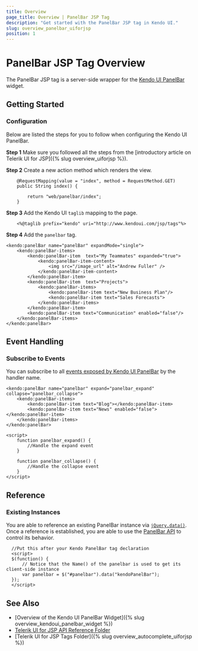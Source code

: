 ```yaml
---
title: Overview
page_title: Overview | PanelBar JSP Tag
description: "Get started with the PanelBar JSP tag in Kendo UI."
slug: overview_panelbar_uiforjsp
position: 1
---
```


# PanelBar JSP Tag Overview

The PanelBar JSP tag is a server-side wrapper for the [Kendo UI PanelBar](/api/javascript/ui/panelbar) widget.

## Getting Started

### Configuration

Below are listed the steps for you to follow when configuring the Kendo UI PanelBar.

**Step 1** Make sure you followed all the steps from the [introductory article on Telerik UI for JSP]({% slug overview_uiforjsp %}).

**Step 2** Create a new action method which renders the view.



        @RequestMapping(value = "index", method = RequestMethod.GET)
        public String index() {

            return "web/panelbar/index";
        }

**Step 3** Add the Kendo UI `taglib` mapping to the page.



        <%@taglib prefix="kendo" uri="http://www.kendoui.com/jsp/tags"%>

**Step 4** Add the `panelbar` tag.



    <kendo:panelBar name="panelBar" expandMode="single">
        <kendo:panelBar-items>
            <kendo:panelBar-item  text="My Teammates" expanded="true">
                <kendo:panelBar-item-content>
                    <img src="/image_url" alt="Andrew Fuller" />
                </kendo:panelBar-item-content>
            </kendo:panelBar-item>
            <kendo:panelBar-item  text="Projects">
                <kendo:panelBar-items>
                    <kendo:panelBar-item text="New Business Plan"/>
                    <kendo:panelBar-item text="Sales Forecasts">
                </kendo:panelBar-items>
            </kendo:panelBar-item>
            <kendo:panelBar-item text="Communication" enabled="false"/>
        </kendo:panelBar-items>
    </kendo:panelBar>

## Event Handling

### Subscribe to Events

You can subscribe to all [events exposed by Kendo UI PanelBar](/api/javascript/ui/panelbar#events) by the handler name.



    <kendo:panelBar name="panelbar" expand="panelbar_expand" collapse="panelbar_collapse">
        <kendo:panelBar-items>
            <kendo:panelBar-item text="Blog"></kendo:panelBar-item>
            <kendo:panelBar-item text="News" enabled="false"></kendo:panelBar-item>
        </kendo:panelBar-items>
    </kendo:panelBar>

    <script>
        function panelbar_expand() {
            //Handle the expand event
        }

        function panelbar_collapse() {
            //Handle the collapse event
        }
    </script>

## Reference

### Existing Instances

You are able to reference an existing PanelBar instance via [`jQuery.data()`](http://api.jquery.com/jQuery.data/). Once a reference is established, you are able to use the [PanelBar API](/api/javascript/ui/panelbar#methods) to control its behavior.



      //Put this after your Kendo PanelBar tag declaration
      <script>
      $(function() {
          // Notice that the Name() of the panelbar is used to get its client-side instance
          var panelbar = $("#panelbar").data("kendoPanelBar");
      });
      </script>

## See Also

* [Overview of the Kendo UI PanelBar Widget]({% slug overview_kendoui_panelbar_widget %})
* [Telerik UI for JSP API Reference Folder](/api/jsp/autocomplete/animation)
* [Telerik UI for JSP Tags Folder]({% slug overview_autocomplete_uiforjsp %})
